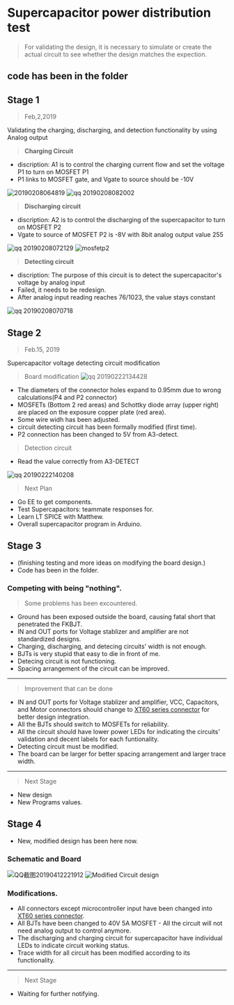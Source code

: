 # **Supercapacitor power distribution test**
> For validating the design, it is necessary to simulate or create the actual circuit to see whether the design matches the expection. 

## **code has been in the folder**

## **Stage 1**
> Feb,2,2019

Validating the charging, discharging, and detection functionality by using Analog output

>**Charging Circuit**
- discription: A1 is to control the charging current flow and set the voltage P1 to turn on MOSFET P1
- P1 links to MOSFET gate, and Vgate to source should be -10V

![20190208064819](https://user-images.githubusercontent.com/47236078/52451157-d1f3da80-2b78-11e9-9160-7237cf4590af.png)
![qq 20190208082002](https://user-images.githubusercontent.com/47236078/52451539-63178100-2b7a-11e9-8c67-8dc2c8dcac4a.jpg)

>**Discharging circuit**
- discription: A2 is to control the discharging of the supercapacitor to turn on MOSFET P2
- Vgate to source of MOSFET P2 is -8V with 8bit analog output value 255

![qq 20190208072129](https://user-images.githubusercontent.com/47236078/52451378-b0472300-2b79-11e9-8d47-4b1209a018c3.jpg)
![mosfetp2](https://user-images.githubusercontent.com/47236078/52451861-a7efe780-2b7b-11e9-9084-b49909b339e1.jpg)

>**Detecting circuit**
- discription: The purpose of this circuit is to detect the supercapacitor's voltage by analog input
- Failed, it needs to be redesign. 
- After analog input reading reaches 76/1023, the value stays constant

![qq 20190208070718](https://user-images.githubusercontent.com/47236078/52451397-c654e380-2b79-11e9-9a8b-113af8291b56.jpg)

## **Stage 2**
>Feb.15, 2019

Supercapacitor voltage detecting circuit modification

>Board modification
![qq 20190222134428](https://user-images.githubusercontent.com/47236078/53222323-2d10eb80-36a8-11e9-92af-49cb25383e23.jpg)
- The diameters of the connector holes expand to 0.95mm due to wrong calculations(P4 and P2 connector)
- MOSFETs (Bottom 2 red areas) and  Schottky diode array (upper right) are placed on the exposure copper plate (red area). 
- Some wire widh has been adjusted. 
- circuit detecting circuit has been formally modified (first time). 
- P2 connection has been changed to 5V from A3-detect. 

>Detection circuit
- Read the value correctly from A3-DETECT

![qq 20190222140208](https://user-images.githubusercontent.com/47236078/53222925-79f5c180-36aa-11e9-9f79-3a7b80bee091.jpg)

>Next Plan
- Go EE to get components. 
- Test Supercapacitors: teammate responses for.
- Learn LT SPICE with Matthew. 
- Overall supercapacitor program in Arduino. 


## Stage 3
* (finishing testing and more ideas on modifying the board design.) 
* Code has been in the folder. 

### Competing with being "nothing". 
> Some problems has been excountered. 
* Ground has been exposed outside the board, causing fatal short that penetrated the FKBJT.
* IN and OUT ports for Voltage stablizer and amplifier are not standardized designs.
* Charging, discharging, and detecing circuits' width is not enough.
* BJTs is very stupid that easy to die in front of me. 
* Detecing circuit is not functioning. 
* Spacing arrangement of the circuit can be improved. 

* * * * * * * * * * * * * * * * * * * * * * * * * * * * * * * * * * * * *

> Improvement that can be done
* IN and OUT ports for Voltage stablizer and amplifier, VCC, Capacitors, and Motor connectors should change to [XT60 series connector](https://www.amazon.com/OOOUSE-XT60-Connector-Pairs-pairs/dp/B005FAPYXS) for better design integration.  
* All the BJTs should switch to MOSFETs for reliability. 
* All the circuit should have lower power LEDs for indicating the circuits' validation and decent labels for each funtionality. 
* Detecting circuit must be modified. 
* The board can be larger for better spacing arrangement and larger trace width. 

* * * * * * * * * * * * * * * * * * * * * * * * * * * * * * * * * * * * *

> Next Stage
* New design
* New Programs values. 


## Stage 4
* New, modified design has been here now. 

### Schematic and Board
![QQ截图20190412221912](https://user-images.githubusercontent.com/47236078/56044090-0ea6a280-5d71-11e9-9c71-48397d7a8fd6.jpg)
![Modified Circuit design](https://user-images.githubusercontent.com/47236078/56043842-a3f56700-5d70-11e9-9d14-b3087c8afb3d.jpg)

### Modifications. 
* All connectors except microcontroller input have been changed into [XT60 series connector](https://www.amazon.com/OOOUSE-XT60-Connector-Pairs-pairs/dp/B005FAPYXS). 
* All BJTs have been changed to 40V 5A MOSFET - All the circuit will not need analog output to control anymore. 
* The discharging and charging circuit for supercapacitor have individual LEDs to indicate circuit working status. 
* Trace width for all circuit has been modified according to its functionality. 

* * * * * * * * * * * * * * * * * * * * * * * * * * * * * * * * * * * * *

> Next Stage
* Waiting for further notifying. 
